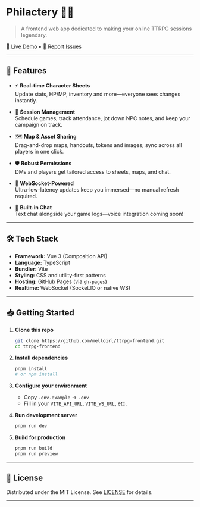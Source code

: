 # Philactery 🎲✨

> A frontend web app dedicated to making your online TTRPG sessions legendary.

[🔮 Live Demo](https://melloirl.github.io/ttrpg-frontend/) • [🐛 Report Issues](https://github.com/melloirl/ttrpg-frontend/issues)

---

## 🚀 Features

- ⚡ **Real-time Character Sheets**  
  Update stats, HP/MP, inventory and more—everyone sees changes instantly.

- 📅 **Session Management**  
  Schedule games, track attendance, jot down NPC notes, and keep your campaign on track.

- 🗺️ **Map & Asset Sharing**  
  Drag-and-drop maps, handouts, tokens and images; sync across all players in one click.

- 🛡️ **Robust Permissions**  
  DMs and players get tailored access to sheets, maps, and chat.

- 🔌 **WebSocket-Powered**  
  Ultra-low-latency updates keep you immersed—no manual refresh required.

- 💬 **Built-in Chat**  
  Text chat alongside your game logs—voice integration coming soon!

---

## 🛠️ Tech Stack

- **Framework:** Vue 3 (Composition API)  
- **Language:** TypeScript  
- **Bundler:** Vite  
- **Styling:** CSS and utility-first patterns  
- **Hosting:** GitHub Pages (via `gh-pages`)  
- **Realtime:** WebSocket (Socket.IO or native WS)

---

## 📥 Getting Started

1. **Clone this repo**  
   ```bash
   git clone https://github.com/melloirl/ttrpg-frontend.git
   cd ttrpg-frontend
   ```

2. **Install dependencies**  
   ```bash
   pnpm install
   # or npm install
   ```

3. **Configure your environment**  
   - Copy `.env.example` → `.env`  
   - Fill in your `VITE_API_URL`, `VITE_WS_URL`, etc.

4. **Run development server**  
   ```bash
   pnpm run dev
   ```

5. **Build for production**  
   ```bash
   pnpm run build
   pnpm run preview
   ```

---

## 📜 License

Distributed under the MIT License. See [LICENSE](LICENSE) for details.

---
